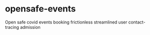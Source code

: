 # opensafe-events
Open safe covid events booking frictionless streamlined user contact-tracing admission

